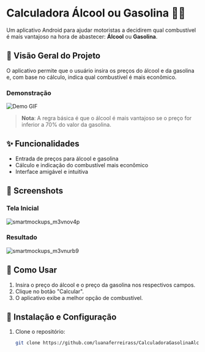 <!DOCTYPE html>
<html lang="pt-BR">

<body>
    <div class="container">
        <h1>Calculadora Álcool ou Gasolina 🚗⛽</h1>
                
</body>
</html>


Um aplicativo Android para ajudar motoristas a decidirem qual combustível é mais vantajoso na hora de abastecer: **Álcool** ou **Gasolina**.

## 📱 Visão Geral do Projeto
O aplicativo permite que o usuário insira os preços do álcool e da gasolina e, com base no cálculo, indica qual combustível é mais econômico.

### Demonstração
![Demo GIF](demo.gif)

> **Nota**: A regra básica é que o álcool é mais vantajoso se o preço for inferior a 70% do valor da gasolina.

## ✨ Funcionalidades
- Entrada de preços para álcool e gasolina
- Cálculo e indicação do combustível mais econômico
- Interface amigável e intuitiva

## 📸 Screenshots
### Tela Inicial
![smartmockups_m3vnov4p](https://github.com/user-attachments/assets/1b1bc615-1f37-4121-aaf7-17db3d43deed)


### Resultado
![smartmockups_m3vnurb9](https://github.com/user-attachments/assets/7a3763d7-b77e-43cb-8534-a5fcf79f017c)


## 🚀 Como Usar

1. Insira o preço do álcool e o preço da gasolina nos respectivos campos.
2. Clique no botão "Calcular".
3. O aplicativo exibe a melhor opção de combustível.

## 📖 Instalação e Configuração

1. Clone o repositório:
   ```bash
   git clone https://github.com/luanaferreirass/CalculadoraGasolinaAlcool.git
